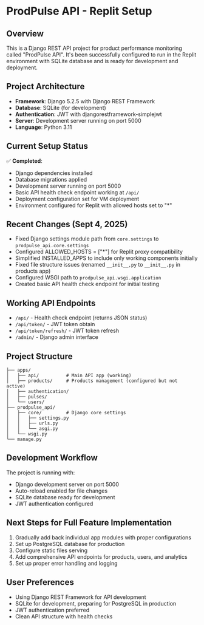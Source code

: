 # ProdPulse API - Replit Setup

## Overview
This is a Django REST API project for product performance monitoring called "ProdPulse API". It's been successfully configured to run in the Replit environment with SQLite database and is ready for development and deployment.

## Project Architecture
- **Framework**: Django 5.2.5 with Django REST Framework
- **Database**: SQLite (for development)
- **Authentication**: JWT with djangorestframework-simplejwt
- **Server**: Development server running on port 5000
- **Language**: Python 3.11

## Current Setup Status
✅ **Completed**:
- Django dependencies installed
- Database migrations applied
- Development server running on port 5000
- Basic API health check endpoint working at `/api/`
- Deployment configuration set for VM deployment
- Environment configured for Replit with allowed hosts set to "*"

## Recent Changes (Sept 4, 2025)
- Fixed Django settings module path from `core.settings` to `prodpulse_api.core.settings`
- Configured ALLOWED_HOSTS = ["*"] for Replit proxy compatibility
- Simplified INSTALLED_APPS to include only working components initially
- Fixed file structure issues (renamed `__init__,py` to `__init__.py` in products app)
- Configured WSGI path to `prodpulse_api.wsgi.application`
- Created basic API health check endpoint for initial testing

## Working API Endpoints
- `/api/` - Health check endpoint (returns JSON status)
- `/api/token/` - JWT token obtain
- `/api/token/refresh/` - JWT token refresh
- `/admin/` - Django admin interface

## Project Structure
```
├── apps/
│   ├── api/          # Main API app (working)
│   ├── products/     # Products management (configured but not active)
│   ├── authentication/
│   ├── pulses/       
│   └── users/        
├── prodpulse_api/
│   ├── core/         # Django core settings
│   │   ├── settings.py
│   │   ├── urls.py
│   │   └── asgi.py
│   └── wsgi.py
└── manage.py
```

## Development Workflow
The project is running with:
- Django development server on port 5000
- Auto-reload enabled for file changes
- SQLite database ready for development
- JWT authentication configured

## Next Steps for Full Feature Implementation
1. Gradually add back individual app modules with proper configurations
2. Set up PostgreSQL database for production
3. Configure static files serving
4. Add comprehensive API endpoints for products, users, and analytics
5. Set up proper error handling and logging

## User Preferences
- Using Django REST Framework for API development
- SQLite for development, preparing for PostgreSQL in production
- JWT authentication preferred
- Clean API structure with health checks